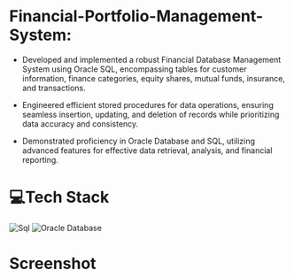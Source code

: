 # Financial-Portfolio-Management-System:

- Developed and implemented a robust Financial Database Management System using Oracle SQL, encompassing tables for customer information, finance categories, equity shares, 
   mutual funds, insurance, and transactions.

-  Engineered efficient stored procedures for data operations, ensuring seamless insertion, updating, and deletion of records while prioritizing data accuracy and consistency.

-  Demonstrated proficiency in Oracle Database and SQL, utilizing advanced features for effective data retrieval, analysis, and financial reporting.

# 💻Tech Stack
  ![Sql](https://img.shields.io/badge/SQL-005C84?style=for-the-badge&logo=mysql&logoColor=white)
  ![Oracle Database](https://img.shields.io/badge/Oracle-Database-005C84?style=for-the-badge&logo=mysql&logoColor=white)
  
# Screenshot

  
  

  
